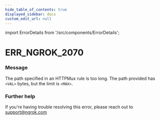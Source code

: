 ```yaml
---
hide_table_of_contents: true
displayed_sidebar: docs
custom_edit_url: null
---
```


import ErrorDetails from '/src/components/ErrorDetails';

# ERR_NGROK_2070

### Message
The path specified in an HTTPMux rule is too long. The path provided has `<VAL>` bytes, but the limit is `<MAX>`.

### Further help
If you're having trouble resolving this error, please reach out to [support@ngrok.com](mailto:support@ngrok.com?subject=Help%20with%20ERR_NGROK_2070)

<ErrorDetails error='err_ngrok_2070' />
